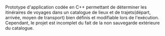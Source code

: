 Prototype d'application codée en C++ permettant de déterminer les itinéraires de voyages dans un catalogue de lieux et de trajets(départ, arrivée, moyen de transport) bien définis et modifiable lors de l'exécution.
Cependant, le projet est incomplet du fait de la non sauvegarde extérieure du catalogue.
